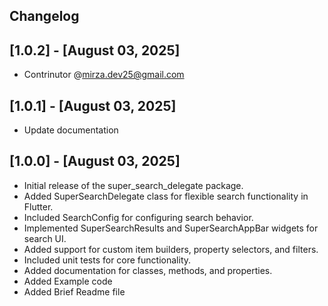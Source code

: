 ## Changelog

## [1.0.2] - [August 03, 2025]

* Contrinutor @mirza.dev25@gmail.com

## [1.0.1] - [August 03, 2025]

* Update documentation

## [1.0.0] - [August 03, 2025]

* Initial release of the super_search_delegate package.
* Added SuperSearchDelegate class for flexible search functionality in Flutter.
* Included SearchConfig for configuring search behavior.
* Implemented SuperSearchResults and SuperSearchAppBar widgets for search UI.
* Added support for custom item builders, property selectors, and filters.
* Included unit tests for core functionality.
* Added documentation for classes, methods, and properties.
* Added Example code 
* Added Brief Readme file


